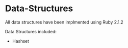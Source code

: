# Data-Structures
All data structures have been implmented using Ruby 2.1.2

Data Structures included:
* Hashset
